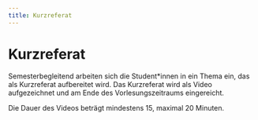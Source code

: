 ```yaml
---
title: Kurzreferat
---
```


# Kurzreferat

Semesterbegleitend arbeiten sich die Student*innen in ein Thema ein, das als Kurzreferat aufbereitet wird. 
Das Kurzreferat wird als Video aufgezeichnet und am Ende des Vorlesungszeitraums eingereicht. 

Die Dauer des Videos beträgt mindestens 15, maximal 20 Minuten. 
